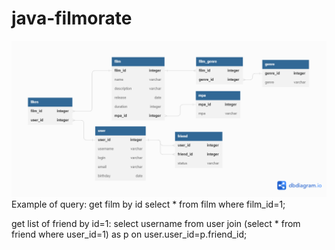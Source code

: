 # java-filmorate
![filmorate_db](https://github.com/sofyagenzel/java-filmorate/blob/main/filmorate_db.png)
Example of query:
get film by id
select 
 * 
from film
where film_id=1;

get list of friend by id=1:
select 
  username
from user
join (select * from friend where user_id=1) as p on user.user_id=p.friend_id;

